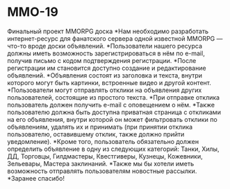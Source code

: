 # MMO-19
Финальный проект MMORPG доска
*Нам необходимо разработать интернет-ресурс для фанатского сервера одной известной MMORPG — что-то вроде доски объявлений. *Пользователи нашего ресурса должны иметь возможность зарегистрироваться в нём по e-mail, получив письмо с кодом подтверждения регистрации. *После регистрации им становится доступно создание и редактирование объявлений. *Объявления состоят из заголовка и текста, внутри которого могут быть картинки, встроенные видео и другой контент. *Пользователи могут отправлять отклики на объявления других пользователей, состоящие из простого текста. *При отправке отклика пользователь должен получить e-mail с оповещением о нём. *Также пользователю должна быть доступна приватная страница с откликами на его объявления, внутри которой он может фильтровать отклики по объявлениям, удалять их и принимать (при принятии отклика пользователю, оставившему отклик, также должно прийти уведомление). *Кроме того, пользователь обязательно должен определить объявление в одну из следующих категорий: Танки, Хилы, ДД, Торговцы, Гилдмастеры, Квестгиверы, Кузнецы, Кожевники, Зельевары, Мастера заклинаний. *Также мы бы хотели иметь возможность отправлять пользователям новостные рассылки. *Заранее спасибо!
